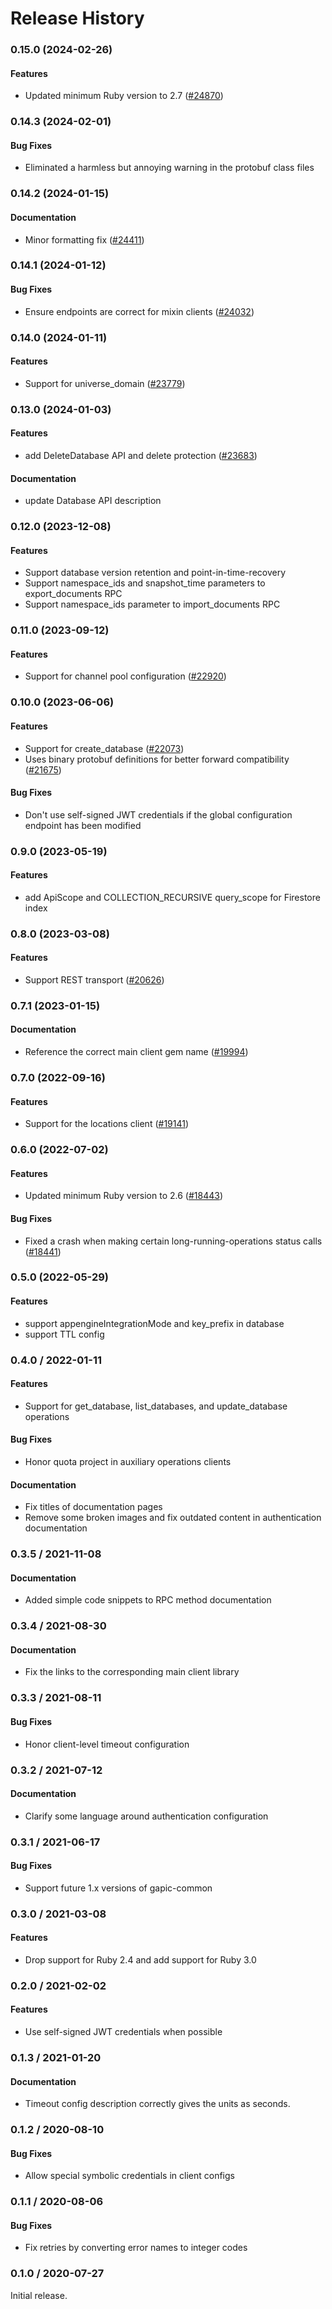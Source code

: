 # Release History

### 0.15.0 (2024-02-26)

#### Features

* Updated minimum Ruby version to 2.7 ([#24870](https://github.com/googleapis/google-cloud-ruby/issues/24870)) 

### 0.14.3 (2024-02-01)

#### Bug Fixes

* Eliminated a harmless but annoying warning in the protobuf class files 

### 0.14.2 (2024-01-15)

#### Documentation

* Minor formatting fix ([#24411](https://github.com/googleapis/google-cloud-ruby/issues/24411)) 

### 0.14.1 (2024-01-12)

#### Bug Fixes

* Ensure endpoints are correct for mixin clients ([#24032](https://github.com/googleapis/google-cloud-ruby/issues/24032)) 

### 0.14.0 (2024-01-11)

#### Features

* Support for universe_domain ([#23779](https://github.com/googleapis/google-cloud-ruby/issues/23779)) 

### 0.13.0 (2024-01-03)

#### Features

* add DeleteDatabase API and delete protection ([#23683](https://github.com/googleapis/google-cloud-ruby/issues/23683)) 
#### Documentation

* update Database API description 

### 0.12.0 (2023-12-08)

#### Features

* Support database version retention and point-in-time-recovery 
* Support namespace_ids and snapshot_time parameters to export_documents RPC 
* Support namespace_ids parameter to import_documents RPC 

### 0.11.0 (2023-09-12)

#### Features

* Support for channel pool configuration ([#22920](https://github.com/googleapis/google-cloud-ruby/issues/22920)) 

### 0.10.0 (2023-06-06)

#### Features

* Support for create_database ([#22073](https://github.com/googleapis/google-cloud-ruby/issues/22073)) 
* Uses binary protobuf definitions for better forward compatibility ([#21675](https://github.com/googleapis/google-cloud-ruby/issues/21675)) 
#### Bug Fixes

* Don't use self-signed JWT credentials if the global configuration endpoint has been modified 

### 0.9.0 (2023-05-19)

#### Features

* add ApiScope and COLLECTION_RECURSIVE query_scope for Firestore index 

### 0.8.0 (2023-03-08)

#### Features

* Support REST transport ([#20626](https://github.com/googleapis/google-cloud-ruby/issues/20626)) 

### 0.7.1 (2023-01-15)

#### Documentation

* Reference the correct main client gem name ([#19994](https://github.com/googleapis/google-cloud-ruby/issues/19994)) 

### 0.7.0 (2022-09-16)

#### Features

* Support for the locations client ([#19141](https://github.com/googleapis/google-cloud-ruby/issues/19141)) 

### 0.6.0 (2022-07-02)

#### Features

* Updated minimum Ruby version to 2.6 ([#18443](https://github.com/googleapis/google-cloud-ruby/issues/18443)) 
#### Bug Fixes

* Fixed a crash when making certain long-running-operations status calls ([#18441](https://github.com/googleapis/google-cloud-ruby/issues/18441)) 

### 0.5.0 (2022-05-29)

#### Features

* support appengineIntegrationMode and key_prefix in database
* support TTL config

### 0.4.0 / 2022-01-11

#### Features

* Support for get_database, list_databases, and update_database operations

#### Bug Fixes

* Honor quota project in auxiliary operations clients

#### Documentation

* Fix titles of documentation pages
* Remove some broken images and fix outdated content in authentication documentation

### 0.3.5 / 2021-11-08

#### Documentation

* Added simple code snippets to RPC method documentation

### 0.3.4 / 2021-08-30

#### Documentation

* Fix the links to the corresponding main client library

### 0.3.3 / 2021-08-11

#### Bug Fixes

* Honor client-level timeout configuration

### 0.3.2 / 2021-07-12

#### Documentation

* Clarify some language around authentication configuration

### 0.3.1 / 2021-06-17

#### Bug Fixes

* Support future 1.x versions of gapic-common

### 0.3.0 / 2021-03-08

#### Features

* Drop support for Ruby 2.4 and add support for Ruby 3.0

### 0.2.0 / 2021-02-02

#### Features

* Use self-signed JWT credentials when possible

### 0.1.3 / 2021-01-20

#### Documentation

* Timeout config description correctly gives the units as seconds.

### 0.1.2 / 2020-08-10

#### Bug Fixes

* Allow special symbolic credentials in client configs

### 0.1.1 / 2020-08-06

#### Bug Fixes

* Fix retries by converting error names to integer codes

### 0.1.0 / 2020-07-27

Initial release.
